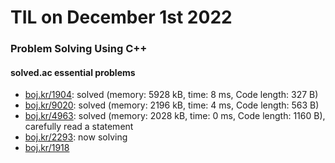 # **TIL on December 1st 2022**
### Problem Solving Using C++
#### solved.ac essential problems
- [boj.kr/1904](../../../Problem%20Solving/boj/random%20defense/1904-12-01-2022.cpp): solved (memory: 5928 kB, time: 8 ms, Code length: 327 B)
- [boj.kr/9020](../../../Problem%20Solving/boj/random%20defense/9020-12-01-2022.cpp): solved (memory: 2196 kB, time: 4 ms, Code length: 563 B)
- [boj.kr/4963](../../../Problem%20Solving/boj/random%20defense/4963-12-01-2022.cpp): solved (memory: 2028 kB, time: 0 ms, Code length: 1160 B), carefully read a statement
- [boj.kr/2293](../../../Problem%20Solving/boj/random%20defense/2293-12-01-2022.cpp): now solving
- [boj.kr/1918](../../../Problem%20Solving/boj/solvedac/1918-11-30-2022.cpp)
